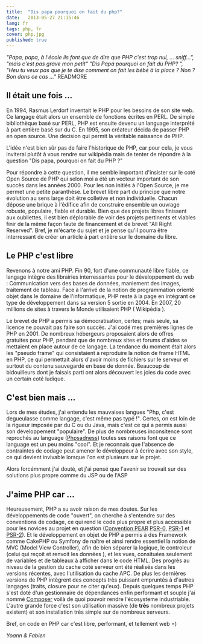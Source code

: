 ```yaml
---
title:  "Dis papa pourquoi on fait du php?" 
date:   2013-05-27 21:15:46
lang: fr
tags: php, fr
cover: php.jpg
published: true
---
```


_"Papa, papa, à l'école ils font que de dire que PHP c'est trop nul, ... sniff...", "mais c'est pas grave mon petit" "Dis Papa pourquoi on fait du PHP? ", "Heu tu veux pas que je te dise comment on fait les bébé à la place ? Non ? Bon dans ce cas ..."_
READMORE
## Il était une fois ...

En 1994, Rasmus Lerdorf inventait le PHP pour les besoins de son site web. Ce langage était alors un ensemble de fonctions écrites
en PERL. De simple bibliothèque basé sur PERL, PHP est ensuite devenu un language interprété à part entière basé sur du C.
En 1995, son créateur décida de passer PHP en open source. Une decision qui permit la véritable naissance de PHP.

L'idée n'est bien sûr pas de faire l'historique de PHP, car pour cela, je vous inviterai plutôt à vous rendre sur wikipédia
mais de tenter de répondre à la question "Dis papa, pourquoi on fait du PHP ?"

Pour répondre à cette question, il me semble important d'insister sur le coté Open Source de PHP qui selon moi a été un 
vecteur important de son succès dans les années 2000. Pour les non initiés à l'Open Source, je me permet une petite paranthèse. 
Le brevet libre part du principe que notre évolution au sens large doit être colletive et non individuelle. Chacun dépose une brique à l'édifice
afin de construire ensemble un ouvrage robuste, populaire, fiable et durable. Bien que des projets libres finissent aux oubliettes,
il est bien déplorable de voir des projets pertinents et viables finir de la même façon faute de financement et de brevet "All Right Reserved". 
Bref, je m'écarte du sujet et je pense qu'il pourra être interressant de créer un article à part entière sur le domaine du libre.

## Le PHP c'est libre

Revenons à notre ami PHP. Fin 90, fort d'une communauté libre fiable, ce langage intègre des librairies interressantes pour 
le développement du web : Communication vers des bases de données, maniement des images, traitement de tableau. 
Face à l'arrivé de la notion de programmation orienté objet dans le domaine de l'informatique, PHP reste à la page en intégrant
ce type de développement dans sa version 5 sortie en 2004. En 2007, 20 millions de sites à travers le Monde utilisaient PHP
( Wikipédia ).

Le brevet de PHP a permis sa démocratisation, certes; mais seule, sa licence ne pouvait pas faire son succès.
J'ai codé mes premières lignes de PHP en 2001. De nombreux hébergeurs proposaient alors de offres gratuites pour PHP, pendant
que de nombreux sites et forums d'aides se mettaient en place autour de ce langage. La tendance du moment était alors les
"pseudo frame" qui consistaient à reproduire la notion de frame HTML en PHP, ce qui permettait alors d'avoir moins de fichiers
sur le serveur et surtout du contenu sauvegardé en base de donnée. Beaucoup de bidouilleurs dont je faisais parti ont alors découvert
les joies du code avec un certain coté ludique.

## C'est bien mais ...

Lors de mes études, j'ai entendu les mauvaises langues "Php, c'est degueulasse comme langage, c'est même pas typé !".
Certes, on est loin de la rigueur imposée par du C ou du Java, mais c'est ce qui a permis aussi son développement "populaire". De plus de nombreuses inconsitence sont reprochés au language ([Phpsadness](http://phpsadness.com/)) toutes ses raisons font que ce language est un peu moins "cool".
Et je reconnais que l'absence de contraintes de codage peut amener le développeur à écrire avec son style, ce qui devient invivable lorsque l'on est plusieurs sur le projet. 

Alors forcémment j'ai douté, et j'ai pensé que l'avenir se trouvait sur des solutions plus propre comme du JSP ou de l'ASP

## J'aime PHP car ...

Heureusement, PHP a su avoir raison de mes doutes. Sur les développements de code "ouvert", on cherche à s'entendre sur des conventions de codage, ce qui rend le code plus propre et plus accessible pour les novices au projet en question ([Convention PEAR](http://pear.php.net/manual/en/standards.php)  [PSR-0](https://github.com/php-fig/fig-standards/blob/master/accepted/PSR-0.md), [PSR-1](https://github.com/php-fig/fig-standards/blob/master/accepted/PSR-1-basic-coding-standard.md) et [PSR-2](https://github.com/php-fig/fig-standards/blob/master/accepted/PSR-2-coding-style-guide.md)). 
Et le développement en objet de PHP a permis à des Framework comme CakePHP ou Symfony de naître et ainsi rendre essentiel la notion de MVC
(Model View Controller), afin de bien séparer la logique, le controleur (celui qui reçoit et renvoit les données ), et les 
vues, consituées seulement de variables et de tableaux à afficher dans le code HTML. 
Des progrès au niveau de la gestion du cache coté serveur ont été réalisés dans les versions récentes, avec l'utilisation du cache APC. 
De plus les dernières versions de PHP intègrent des concepts très puissant empruntés à d'autres langages (traits, closure pour ne citer qu'eux). 
Depuis quelques temps PHP s'est doté d'un gestionnaire de dépendances enfin performant et souple j'ai nommé [Composer](http://getcomposer.org/) voilà de quoi pouvoir rendre l'écosysteme industriable. L'autre grande force c'est son utilisation massive (de __très__  nombreux projets existent) et son installation très simple sur de nombreux serveurs.

Bref, on code en PHP car c'est libre, performant, et tellement web =)

_Yoann & Fabien_
